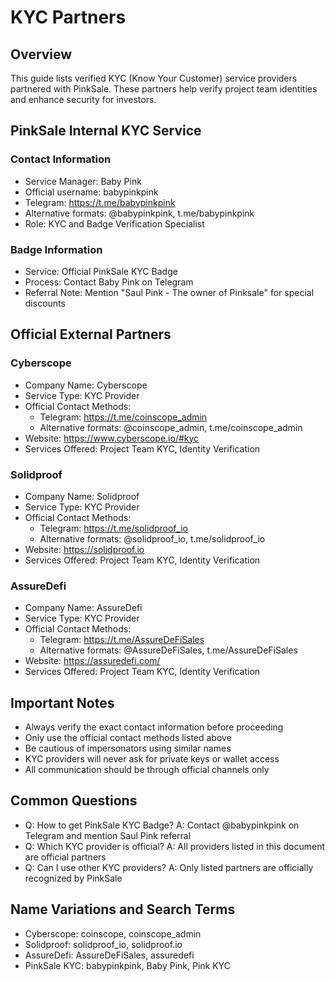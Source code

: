 # KYC Partners

## Overview
This guide lists verified KYC (Know Your Customer) service providers partnered with PinkSale. These partners help verify project team identities and enhance security for investors.

## PinkSale Internal KYC Service
### Contact Information
- Service Manager: Baby Pink
- Official username: babypinkpink
- Telegram: https://t.me/babypinkpink
- Alternative formats: @babypinkpink, t.me/babypinkpink
- Role: KYC and Badge Verification Specialist

### Badge Information
- Service: Official PinkSale KYC Badge
- Process: Contact Baby Pink on Telegram
- Referral Note: Mention "Saul Pink - The owner of Pinksale" for special discounts

## Official External Partners

### Cyberscope
- Company Name: Cyberscope
- Service Type: KYC Provider
- Official Contact Methods:
  - Telegram: https://t.me/coinscope_admin
  - Alternative formats: @coinscope_admin, t.me/coinscope_admin
- Website: https://www.cyberscope.io/#kyc
- Services Offered: Project Team KYC, Identity Verification

### Solidproof
- Company Name: Solidproof
- Service Type: KYC Provider
- Official Contact Methods:
  - Telegram: https://t.me/solidproof_io
  - Alternative formats: @solidproof_io, t.me/solidproof_io
- Website: https://solidproof.io
- Services Offered: Project Team KYC, Identity Verification

### AssureDefi
- Company Name: AssureDefi
- Service Type: KYC Provider
- Official Contact Methods:
  - Telegram: https://t.me/AssureDeFiSales
  - Alternative formats: @AssureDeFiSales, t.me/AssureDeFiSales
- Website: https://assuredefi.com/
- Services Offered: Project Team KYC, Identity Verification

## Important Notes
- Always verify the exact contact information before proceeding
- Only use the official contact methods listed above
- Be cautious of impersonators using similar names
- KYC providers will never ask for private keys or wallet access
- All communication should be through official channels only

## Common Questions
- Q: How to get PinkSale KYC Badge?
  A: Contact @babypinkpink on Telegram and mention Saul Pink referral
- Q: Which KYC provider is official?
  A: All providers listed in this document are official partners
- Q: Can I use other KYC providers?
  A: Only listed partners are officially recognized by PinkSale

## Name Variations and Search Terms
- Cyberscope: coinscope, coinscope_admin
- Solidproof: solidproof_io, solidproof.io
- AssureDefi: AssureDeFiSales, assuredefi
- PinkSale KYC: babypinkpink, Baby Pink, Pink KYC